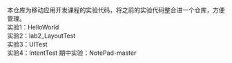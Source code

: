 本仓库为移动应用开发课程的实验代码，将之前的实验代码整合进一个仓库，方便管理。  
实验1：HelloWorld  
实验2：lab2_LayoutTest  
实验3：UITest  
实验4：IntentTest
期中实验：NotePad-master
